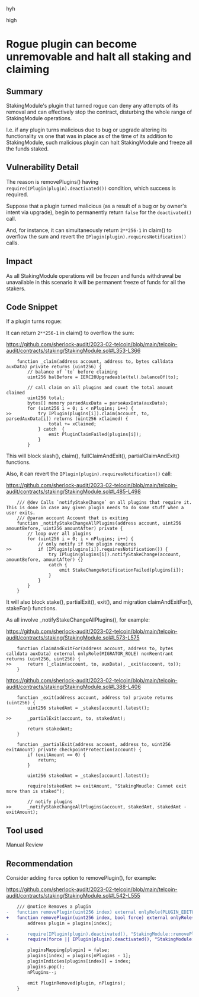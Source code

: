 hyh

high

# Rogue plugin can become unremovable and halt all staking and claiming

## Summary

StakingModule's plugin that turned rogue can deny any attempts of its removal and can effectively stop the contract, disturbing the whole range of StakingModule operations.

I.e. if any plugin turns malicious due to bug or upgrade altering its functionality vs one that was in place as of the time of its addition to StakingModule, such malicious plugin can halt StakingModule and freeze all the funds staked.

## Vulnerability Detail

The reason is removePlugins() having `require(IPlugin(plugin).deactivated())` condition, which success is required.

Suppose that a plugin turned malicious (as a result of a bug or by owner's intent via upgrade), begin to permanently return `false` for the `deactivated()` call.

And, for instance, it can simultaneously return `2**256-1` in claim() to overflow the sum and revert the `IPlugin(plugin).requiresNotification()` calls.

## Impact

As all StakingModule operations will be frozen and funds withdrawal be unavailable in this scenario it will be permanent freeze of funds for all the stakers.

## Code Snippet

If a plugin turns rogue:

It can return `2**256-1` in claim() to overflow the sum:

https://github.com/sherlock-audit/2023-02-telcoin/blob/main/telcoin-audit/contracts/staking/StakingModule.sol#L353-L366

```solidity
    function _claim(address account, address to, bytes calldata auxData) private returns (uint256) {
        // balance of `to` before claiming
        uint256 balBefore = IERC20Upgradeable(tel).balanceOf(to);

        // call claim on all plugins and count the total amount claimed
        uint256 total;
        bytes[] memory parsedAuxData = parseAuxData(auxData);
        for (uint256 i = 0; i < nPlugins; i++) {
>>          try IPlugin(plugins[i]).claim(account, to, parsedAuxData[i]) returns (uint256 xClaimed) {
                total += xClaimed;
            } catch  {
                emit PluginClaimFailed(plugins[i]);
            }
        }
```

This will block slash(), claim(), fullClaimAndExit(), partialClaimAndExit() functions.

Also, it can revert the `IPlugin(plugin).requiresNotification()` call:

https://github.com/sherlock-audit/2023-02-telcoin/blob/main/telcoin-audit/contracts/staking/StakingModule.sol#L485-L498

```solidity
    /// @dev Calls `notifyStakeChange` on all plugins that require it. This is done in case any given plugin needs to do some stuff when a user exits.
    /// @param account Account that is exiting
    function _notifyStakeChangeAllPlugins(address account, uint256 amountBefore, uint256 amountAfter) private {
        // loop over all plugins
        for (uint256 i = 0; i < nPlugins; i++) {
            // only notify if the plugin requires
>>          if (IPlugin(plugins[i]).requiresNotification()) {
                try IPlugin(plugins[i]).notifyStakeChange(account, amountBefore, amountAfter) {}
                catch {
                    emit StakeChangeNotificationFailed(plugins[i]);
                }
            }
        }
    }
```

It will also block stake(), partialExit(), exit(), and migration claimAndExitFor(), stakeFor() functions.

As all involve _notifyStakeChangeAllPlugins(), for example:

https://github.com/sherlock-audit/2023-02-telcoin/blob/main/telcoin-audit/contracts/staking/StakingModule.sol#L573-L575

```solidity
    function claimAndExitFor(address account, address to, bytes calldata auxData) external onlyRole(MIGRATOR_ROLE) nonReentrant returns (uint256, uint256) {
>>      return (_claim(account, to, auxData), _exit(account, to));
    }
```

https://github.com/sherlock-audit/2023-02-telcoin/blob/main/telcoin-audit/contracts/staking/StakingModule.sol#L388-L406

```solidity
    function _exit(address account, address to) private returns (uint256) {
        uint256 stakedAmt = _stakes[account].latest();

>>      _partialExit(account, to, stakedAmt);

        return stakedAmt;
    }

    function _partialExit(address account, address to, uint256 exitAmount) private checkpointProtection(account) {
        if (exitAmount == 0) {
            return;
        }

        uint256 stakedAmt = _stakes[account].latest();

        require(stakedAmt >= exitAmount, "StakingMoudle: Cannot exit more than is staked");

        // notify plugins
>>      _notifyStakeChangeAllPlugins(account, stakedAmt, stakedAmt - exitAmount);
```

## Tool used

Manual Review

## Recommendation

Consider adding `force` option to removePlugin(), for example:

https://github.com/sherlock-audit/2023-02-telcoin/blob/main/telcoin-audit/contracts/staking/StakingModule.sol#L542-L555

```diff
    /// @notice Removes a plugin
-   function removePlugin(uint256 index) external onlyRole(PLUGIN_EDITOR_ROLE) {
+   function removePlugin(uint256 index, bool force) external onlyRole(PLUGIN_EDITOR_ROLE) {
        address plugin = plugins[index];

-       require(IPlugin(plugin).deactivated(), "StakingModule::removePlugin: Plugin is not deactivated");
+       require(force || IPlugin(plugin).deactivated(), "StakingModule::removePlugin: Plugin is not deactivated");

        pluginsMapping[plugin] = false;
        plugins[index] = plugins[nPlugins - 1];
        pluginIndicies[plugins[index]] = index;
        plugins.pop();
        nPlugins--;

        emit PluginRemoved(plugin, nPlugins);
    }
```